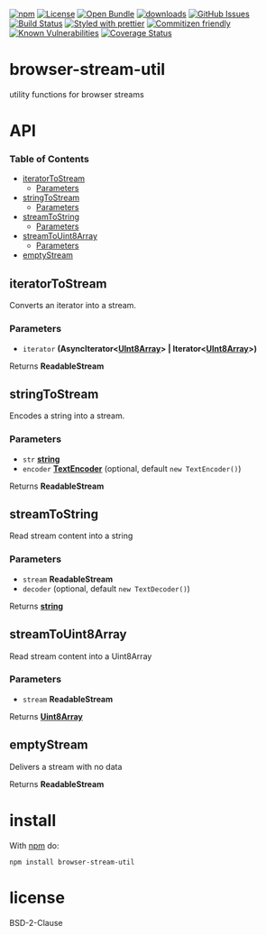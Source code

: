[![npm](https://img.shields.io/npm/v/browser-stream-util.svg)](https://www.npmjs.com/package/browser-stream-util)
[![License](https://img.shields.io/badge/License-BSD%203--Clause-blue.svg)](https://opensource.org/licenses/BSD-3-Clause)
[![Open Bundle](https://bundlejs.com/badge-light.svg)](https://bundlejs.com/?q=browser-stream-util)
[![downloads](http://img.shields.io/npm/dm/browser-stream-util.svg?style=flat-square)](https://npmjs.org/package/browser-stream-util)
[![GitHub Issues](https://img.shields.io/github/issues/k0nsti/browser-stream-util.svg?style=flat-square)](https://github.com/k0nsti/browser-stream-util/issues)
[![Build Status](https://img.shields.io/endpoint.svg?url=https%3A%2F%2Factions-badge.atrox.dev%2Fk0nsti%2Fbrowser-stream-util%2Fbadge\&style=flat)](https://actions-badge.atrox.dev/k0nsti/browser-stream-util/goto)
[![Styled with prettier](https://img.shields.io/badge/styled_with-prettier-ff69b4.svg)](https://github.com/prettier/prettier)
[![Commitizen friendly](https://img.shields.io/badge/commitizen-friendly-brightgreen.svg)](http://commitizen.github.io/cz-cli/)
[![Known Vulnerabilities](https://snyk.io/test/github/k0nsti/browser-stream-util/badge.svg)](https://snyk.io/test/github/k0nsti/browser-stream-util)
[![Coverage Status](https://coveralls.io/repos/k0nsti/browser-stream-util/badge.svg)](https://coveralls.io/github/k0nsti/browser-stream-util)

# browser-stream-util

utility functions for browser streams

# API

<!-- Generated by documentation.js. Update this documentation by updating the source code. -->

### Table of Contents

*   [iteratorToStream](#iteratortostream)
    *   [Parameters](#parameters)
*   [stringToStream](#stringtostream)
    *   [Parameters](#parameters-1)
*   [streamToString](#streamtostring)
    *   [Parameters](#parameters-2)
*   [streamToUint8Array](#streamtouint8array)
    *   [Parameters](#parameters-3)
*   [emptyStream](#emptystream)

## iteratorToStream

Converts an iterator into a stream.

### Parameters

*   `iterator` **(AsyncIterator<[UInt8Array](https://developer.mozilla.org/docs/Web/JavaScript/Reference/Global_Objects/Uint8Array)> | Iterator<[UInt8Array](https://developer.mozilla.org/docs/Web/JavaScript/Reference/Global_Objects/Uint8Array)>)**&#x20;

Returns **ReadableStream**&#x20;

## stringToStream

Encodes a string into a stream.

### Parameters

*   `str` **[string](https://developer.mozilla.org/docs/Web/JavaScript/Reference/Global_Objects/String)**&#x20;
*   `encoder` **[TextEncoder](https://developer.mozilla.org/docs/Web/API/TextEncoder)**  (optional, default `new TextEncoder()`)

Returns **ReadableStream**&#x20;

## streamToString

Read stream content into a string

### Parameters

*   `stream` **ReadableStream**&#x20;
*   `decoder`   (optional, default `new TextDecoder()`)

Returns **[string](https://developer.mozilla.org/docs/Web/JavaScript/Reference/Global_Objects/String)**&#x20;

## streamToUint8Array

Read stream content into a Uint8Array

### Parameters

*   `stream` **ReadableStream**&#x20;

Returns **[Uint8Array](https://developer.mozilla.org/docs/Web/JavaScript/Reference/Global_Objects/Uint8Array)**&#x20;

## emptyStream

Delivers a stream with no data

Returns **ReadableStream**&#x20;

# install

With [npm](http://npmjs.org) do:

```shell
npm install browser-stream-util
```

# license

BSD-2-Clause
